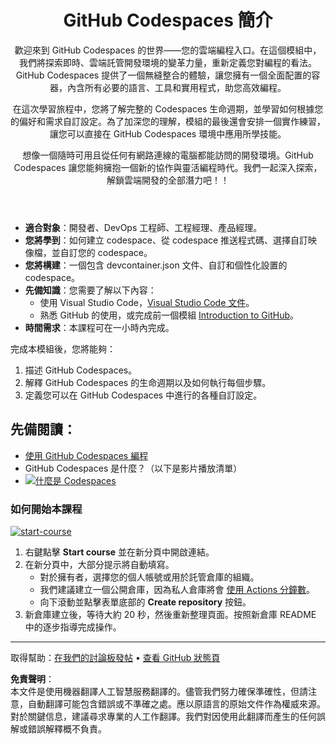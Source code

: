<header>

# GitHub Codespaces 簡介

歡迎來到 GitHub Codespaces 的世界——您的雲端編程入口。在這個模組中，我們將探索即時、雲端託管開發環境的變革力量，重新定義您對編程的看法。GitHub Codespaces 提供了一個無縫整合的體驗，讓您擁有一個全面配置的容器，內含所有必要的語言、工具和實用程式，助您高效編程。

在這次學習旅程中，您將了解完整的 Codespaces 生命週期，並學習如何根據您的偏好和需求自訂設定。為了加深您的理解，模組的最後還會安排一個實作練習，讓您可以直接在 GitHub Codespaces 環境中應用所學技能。

想像一個隨時可用且從任何有網路連線的電腦都能訪問的開發環境。GitHub Codespaces 讓您能夠擁抱一個新的協作與靈活編程時代。我們一起深入探索，解鎖雲端開發的全部潛力吧！！

</header>

- **適合對象**：開發者、DevOps 工程師、工程經理、產品經理。
- **您將學到**：如何建立 codespace、從 codespace 推送程式碼、選擇自訂映像檔，並自訂您的 codespace。
- **您將構建**：一個包含 devcontainer.json 文件、自訂和個性化設置的 codespace。
- **先備知識**：您需要了解以下內容：
  - 使用 Visual Studio Code，[Visual Studio Code 文件](https://code.visualstudio.com/docs)。
  - 熟悉 GitHub 的使用，或完成前一個模組 [Introduction to GitHub](https://github.com/microsoft/mastering-github-copilot-for-dotnet-csharp-developers/blob/main/01-Introduction-to-GitHub/README.md)。
- **時間需求**：本課程可在一小時內完成。

完成本模組後，您將能夠：

1. 描述 GitHub Codespaces。
2. 解釋 GitHub Codespaces 的生命週期以及如何執行每個步驟。
3. 定義您可以在 GitHub Codespaces 中進行的各種自訂設定。

## 先備閱讀：

- [使用 GitHub Codespaces 編程](https://learn.microsoft.com/training/modules/code-with-github-codespaces/)
- GitHub Codespaces 是什麼？（以下是影片播放清單）
- [![什麼是 Codespaces](https://img.youtube.com/vi/ozuDPmcC1io/0.jpg)](https://www.youtube.com/watch?v=ozuDPmcC1io&list=PLmsFUfdnGr3wTl-NCblzcrEv2lFSX975-)

### 如何開始本課程

<!-- 開始課程，使用 JavaScript 執行：
'https://github.com/new?' + new URLSearchParams({
  template_owner: 'skills',
  template_name: 'code-with-codespaces',
  owner: '@me',
  name: 'skills-code-with-codespaces',
  description: 'My clone repository',
  visibility: 'public',
}).toString()
-->

[![start-course](https://user-images.githubusercontent.com/1221423/235727646-4a590299-ffe5-480d-8cd5-8194ea184546.svg)](https://github.com/new?template_owner=skills&template_name=code-with-codespaces&owner=%40me&name=skills-code-with-codespaces&description=My+clone+repository&visibility=public)

1. 右鍵點擊 **Start course** 並在新分頁中開啟連結。
2. 在新分頁中，大部分提示將自動填寫。
   - 對於擁有者，選擇您的個人帳號或用於託管倉庫的組織。
   - 我們建議建立一個公開倉庫，因為私人倉庫將會 [使用 Actions 分鐘數](https://docs.github.com/billing/managing-billing-for-github-actions/about-billing-for-github-actions)。
   - 向下滾動並點擊表單底部的 **Create repository** 按鈕。
3. 新倉庫建立後，等待大約 20 秒，然後重新整理頁面。按照新倉庫 README 中的逐步指導完成操作。

<footer>

---

取得幫助：[在我們的討論板發帖](https://github.com/orgs/skills/discussions/categories/introduction-to-github) • [查看 GitHub 狀態頁](https://www.githubstatus.com/)

**免責聲明**：  
本文件是使用機器翻譯人工智慧服務翻譯的。儘管我們努力確保準確性，但請注意，自動翻譯可能包含錯誤或不準確之處。應以原語言的原始文件作為權威來源。對於關鍵信息，建議尋求專業的人工作翻譯。我們對因使用此翻譯而產生的任何誤解或錯誤解釋概不負責。